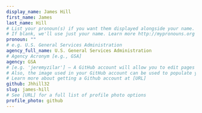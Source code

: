 ```yaml
---
display_name: James Hill
first_name: James
last_name: Hill
# List your pronoun(s) if you want them displayed alongside your name.
# If blank, we'll use just your name. Learn more http://mypronouns.org
pronoun: ""
# e.g. U.S. General Services Administration
agency_full_name: U.S. General Services Administration
# Agency Acronym [e.g., GSA]
agency: GSA
# [e.g. 'jeremyzilar'] — A GitHub account will allow you to edit pages on Digital.gov.
# Also, the image used in your GitHub account can be used to populate your digital.gov profile photo.
# Learn more about getting a Github account at [URL]
github: Jhhill32
slug: james-hill
# See [URL] for a full list of profile photo options
profile_photo: github
---
```

